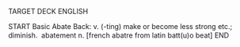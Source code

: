 TARGET DECK
ENGLISH

START
Basic
Abate
Back: v. (-ting) make or become less strong etc.; diminish.  abatement n. [french abatre from latin batt(u)o beat]
END
